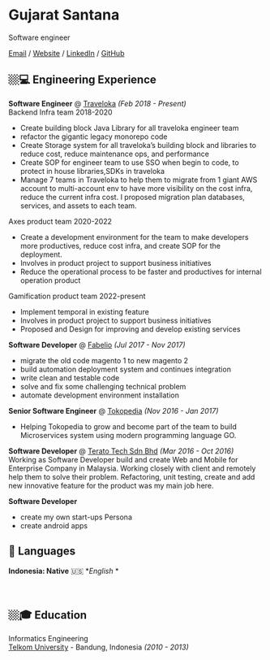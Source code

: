 # Gujarat Santana

Software engineer

[Email](mailto:gujarat.santana@gmail.com) / [Website](https://stackoverflow.com/users/2652524/gujarat-santana?tab=profile) / [LinkedIn](https://https://www.linkedin.com/in/gujarat-santana-2a4bbb96/) / [GitHub](https://github.com/gujarats/)

## 🏼‍💻 Engineering Experience

**Software Engineer** @ [Traveloka](https://traveloka.com/) _(Feb 2018 - Present)_ <br>
Backend Infra team 2018-2020
 - Create building block Java Library for all traveloka engineer team
 - refactor the gigantic legacy monorepo code
 - Create Storage system for all traveloka’s building block and libraries to reduce cost, reduce maintenance ops, and performance
 - Create SOP for engineer team to use SSO when begin to code, to protect in house libraries,SDKs in traveloka
 - Manage 7 teams in Traveloka to help them to migrate from 1 giant AWS account to multi-account env to have more visibility on the cost infra, reduce the current infra cost. I proposed migration plan databases, services, and assets to each team.

Axes product team 2020-2022
 - Create a development environment for the team to make developers more productives, reduce cost infra, and create SOP for the deployment.
 - Involves in product project to support business initiatives
 - Reduce the operational process to be faster and productives for internal operation product

Gamification product team 2022-present
 - Implement temporal in existing feature
 - Involves in product project to support business initiatives
 - Proposed and Design for improving and develop existing services

**Software Developer** @ [Fabelio](https://fabelio.com/) _(Jul 2017 - Nov 2017)_ <br>
 - migrate the old code magento 1 to new magento 2
 - build automation deployment system and continues integration
 - write clean and testable code
 - solve and fix some challenging technical problem
 - automate development environment installation

**Senior Software Engineer** @ [Tokopedia](https://tokopedia.com/) _(Nov 2016 - Jan 2017)_ <br>
 - Helping Tokopedia to grow and become part of the team to build Microservices system using modern programming language GO.

**Software Developer** @ [Terato Tech Sdn Bhd](https://www.teratotech.com/) _(Mar 2016 - Oct 2016)_ <br>
Working as Software Developer build and create Web and Mobile for Enterprise Company in Malaysia.
Working closely with client and remotely help them to solve their problem. Refactoring, unit testing, create and add new innovative feature for the product was my main job here.

**Software Developer**
 - create my own start-ups Persona
 - create android apps

## 💬 Languages

**Indonesia: Native**
🇺🇸 **English* *<br>
<br><br>

## 🏼‍🎓 Education

Informatics Engineering <br>
[Telkom University](https://telkomuniversity.ac.id/) - Bandung, Indonesia _(2010 - 2013)_
